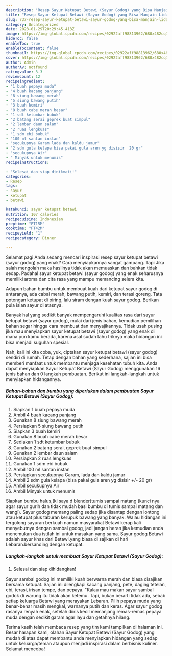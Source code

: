 ```yaml
---
description: "Resep Sayur Ketupat Betawi (Sayur Godog) yang Bisa Manjain Lidah, Buat Buka Puasa}"
title: "Resep Sayur Ketupat Betawi (Sayur Godog) yang Bisa Manjain Lidah, Buat Buka Puasa}"
slug: 737-resep-sayur-ketupat-betawi-sayur-godog-yang-bisa-manjain-lidah-buat-buka-puasa
category: Uncategorized
date: 2023-01-29T20:29:45.413Z
image: https://img-global.cpcdn.com/recipes/02922aff98813962/680x482cq70/sayur-ketupat-betawi-sayur-godog-foto-resep-utama.jpg
hideToc: false
enableToc: true
enableTocContent: false
thumbnail: https://img-global.cpcdn.com/recipes/02922aff98813962/680x482cq70/sayur-ketupat-betawi-sayur-godog-foto-resep-utama.jpg
cover: https://img-global.cpcdn.com/recipes/02922aff98813962/680x482cq70/sayur-ketupat-betawi-sayur-godog-foto-resep-utama.jpg
author: Admin
authorAv: notfound
ratingvalue: 3.3
reviewcount: 12
recipeingredient:
- "1 buah pepaya muda"
- "4 buah kacang panjang"
- "8 siung bawang merah"
- "5 siung bawang putih"
- "3 buah kemiri"
- "8 buah cabe merah besar"
- "1 sdt ketumbar bubuk"
- "2 batang serai geprek buat simpul"
- "2 lembar daun salam"
- "2 ruas lengkuas"
- "1 sdm ebi bubuk"
- "100 ml santan instan"
- "secukupnya Garam lada dan kaldu jamur"
- "2 sdm gula kelapa bisa pakai gula aren yg disisir  20 gr"
- "secukupnya Air"
- " Minyak untuk menumis"
recipeinstructions:

- "Selesai dan siap dinikmati!"
categories:
- Resep
tags:
- sayur
- ketupat
- betawi

katakunci: sayur ketupat betawi 
nutrition: 107 calories
recipecuisine: Indonesian
preptime: "PT15M"
cooktime: "PT42M"
recipeyield: "1"
recipecategory: Dinner

---
```



Selamat pagi Anda sedang mencari inspirasi resep sayur ketupat betawi (sayur godog) yang enak? Cara menyiapkannya sangat gampang. Tapi Jika salah mengolah maka hasilnya tidak akan memuaskan dan bahkan tidak sedap. Padahal sayur ketupat betawi (sayur godog) yang enak seharusnya memiliki aroma dan cita rasa yang mampu memancing selera kita.


Adapun bahan bumbu untuk membuat kuah dari ketupat sayur godog di antaranya, ada cabai merah, bawang putih, kemiri, dan terasi goreng. Tata potongan ketupat di piring, lalu siram dengan kuah sayur godog. Berikan pula isian sayur di atasnya.

Banyak hal yang sedikit banyak mempengaruhi kualitas rasa dari sayur ketupat betawi (sayur godog), mulai dari jenis bahan, kemudian pemilihan bahan segar hingga cara membuat dan menyajikannya. Tidak usah pusing jika mau menyiapkan sayur ketupat betawi (sayur godog) yang enak di mana pun kamu berada, karena asal sudah tahu triknya maka hidangan ini bisa menjadi suguhan spesial.


Nah, kali ini kita coba, yuk, ciptakan sayur ketupat betawi (sayur godog) sendiri di rumah. Tetap dengan bahan yang sederhana, sajian ini bisa memberi manfaat untuk membantu menjaga kesehatan tubuh kita. Anda dapat menyiapkan Sayur Ketupat Betawi (Sayur Godog) menggunakan 16 jenis bahan dan 0 langkah pembuatan. Berikut ini langkah-langkah untuk menyiapkan hidangannya.

<!--inarticleads1-->

##### Bahan-bahan dan bumbu yang diperlukan dalam pembuatan Sayur Ketupat Betawi (Sayur Godog):

1. Siapkan 1 buah pepaya muda
1. Ambil 4 buah kacang panjang
1. Gunakan 8 siung bawang merah
1. Persiapkan 5 siung bawang putih
1. Siapkan 3 buah kemiri
1. Gunakan 8 buah cabe merah besar
1. Sediakan 1 sdt ketumbar bubuk
1. Gunakan 2 batang serai, geprek buat simpul
1. Gunakan 2 lembar daun salam
1. Persiapkan 2 ruas lengkuas
1. Gunakan 1 sdm ebi bubuk
1. Ambil 100 ml santan instan
1. Persiapkan secukupnya Garam, lada dan kaldu jamur
1. Ambil 2 sdm gula kelapa (bisa pakai gula aren yg disisir +/- 20 gr)
1. Ambil secukupnya Air
1. Ambil  Minyak untuk menumis


Siapkan bumbu halus,(kl saya d blender)tumis sampai matang (kunci nya agar sayur gurih dan tidak mudah basi bumbu di tumis sampai matang dan wangi). Sayur godog memang paling sedap jika disantap dengan lontong atau ketupat plus taburan kerupuk bawang yang banyak. Walau hidangan ini tergolong sayuran berkuah namun masyarakat Betawi kerap kali menyebutnya dengan sambal godog, jadi jangan heran jika kemudian anda menemukan dua istilah ini untuk masakan yang sama. Sayur godog Betawi adalah sayur khas dari Betawi.yang biasa di sajikan di hari Lebaran.bersanding dengan ketupat. 

<!--inarticleads2-->

##### Langkah-langkah untuk membuat Sayur Ketupat Betawi (Sayur Godog):


1. Selesai dan siap dihidangkan!

Sayur sambal godog ini memiliki kuah berwarna merah dan biasa disajikan bersama ketupat. Sajian ini dilengkapi kacang panjang, pete, daging tetelan, ebi, terasi, irisan tempe, dan pepaya. &#34;Kalau mau makan sayur sambal godok di warung itu tidak akan ketemu. Tapi, bukan berarti tidak ada, sebab setiap keluarga Betawi yang merayakan Lebaran. Pilih pepaya muda yang benar-benar masih mengkal, warnanya putih dan keras. Agar sayur godog rasanya renyah enak, setelah diiris kecil memanjang remas-remas pepaya muda dengan sedikit garam agar layu dan getahnya hilang. 

Terima kasih telah membaca resep yang tim kami tampilkan di halaman ini. Besar harapan kami, olahan Sayur Ketupat Betawi (Sayur Godog) yang mudah di atas dapat membantu anda menyiapkan hidangan yang sedap untuk keluarga/teman ataupun menjadi inspirasi dalam berbisnis kuliner. Selamat mencoba!
